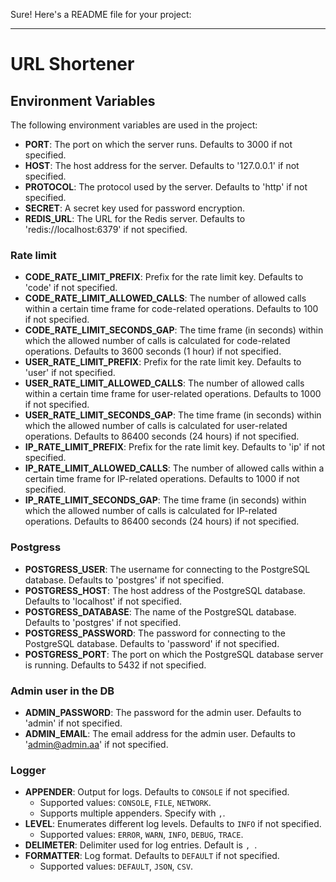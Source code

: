 Sure! Here's a README file for your project:

---

# URL Shortener

## Environment Variables

The following environment variables are used in the project:

- **PORT**: The port on which the server runs. Defaults to 3000 if not specified.
- **HOST**: The host address for the server. Defaults to '127.0.0.1' if not specified.
- **PROTOCOL**: The protocol used by the server. Defaults to 'http' if not specified.
- **SECRET**: A secret key used for password encryption.
- **REDIS_URL**: The URL for the Redis server. Defaults to 'redis://localhost:6379' if not specified.

### Rate limit

- **CODE_RATE_LIMIT_PREFIX**: Prefix for the rate limit key. Defaults to 'code' if not specified.
- **CODE_RATE_LIMIT_ALLOWED_CALLS**: The number of allowed calls within a certain time frame for code-related operations. Defaults to 100 if not specified.
- **CODE_RATE_LIMIT_SECONDS_GAP**: The time frame (in seconds) within which the allowed number of calls is calculated for code-related operations. Defaults to 3600 seconds (1 hour) if not specified.
- **USER_RATE_LIMIT_PREFIX**: Prefix for the rate limit key. Defaults to 'user' if not specified.
- **USER_RATE_LIMIT_ALLOWED_CALLS**: The number of allowed calls within a certain time frame for user-related operations. Defaults to 1000 if not specified.
- **USER_RATE_LIMIT_SECONDS_GAP**: The time frame (in seconds) within which the allowed number of calls is calculated for user-related operations. Defaults to 86400 seconds (24 hours) if not specified.
- **IP_RATE_LIMIT_PREFIX**: Prefix for the rate limit key. Defaults to 'ip' if not specified.
- **IP_RATE_LIMIT_ALLOWED_CALLS**: The number of allowed calls within a certain time frame for IP-related operations. Defaults to 1000 if not specified.
- **IP_RATE_LIMIT_SECONDS_GAP**: The time frame (in seconds) within which the allowed number of calls is calculated for IP-related operations. Defaults to 86400 seconds (24 hours) if not specified.

### Postgress

- **POSTGRESS_USER**: The username for connecting to the PostgreSQL database. Defaults to 'postgres' if not specified.
- **POSTGRESS_HOST**: The host address of the PostgreSQL database. Defaults to 'localhost' if not specified.
- **POSTGRESS_DATABASE**: The name of the PostgreSQL database. Defaults to 'postgres' if not specified.
- **POSTGRESS_PASSWORD**: The password for connecting to the PostgreSQL database. Defaults to 'password' if not specified.
- **POSTGRESS_PORT**: The port on which the PostgreSQL database server is running. Defaults to 5432 if not specified.

### Admin user in the DB

- **ADMIN_PASSWORD**: The password for the admin user. Defaults to 'admin' if not specified.
- **ADMIN_EMAIL**: The email address for the admin user. Defaults to 'admin@admin.aa' if not specified.

### Logger

- **APPENDER**: Output for logs. Defaults to `CONSOLE` if not specified.
    - Supported values: `CONSOLE`, `FILE`, `NETWORK`.
    - Supports multiple appenders. Specify with `,`.
- **LEVEL**: Enumerates different log levels. Defaults to `INFO` if not specified.
    - Supported values: `ERROR`, `WARN`, `INFO`, `DEBUG`, `TRACE`.
- **DELIMETER**: Delimiter used for log entries. Default is `, `.
- **FORMATTER**: Log format. Defaults to `DEFAULT` if not specified.
    - Supported values: `DEFAULT`, `JSON`, `CSV`.

